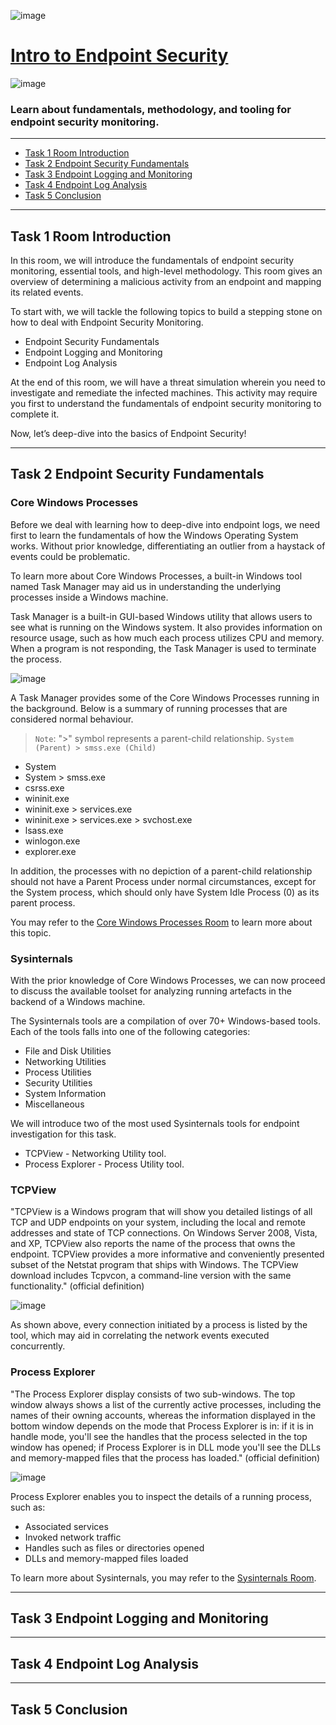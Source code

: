 ![image](https://user-images.githubusercontent.com/51442719/203473462-c6f47503-0f68-431a-8fc7-de367030c589.png)

# [Intro to Endpoint Security](#)

![image](https://user-images.githubusercontent.com/51442719/203473302-466c112b-45b8-47a2-8f71-851f149867c1.png)

### Learn about fundamentals, methodology, and tooling for endpoint security monitoring.

---

- [Task 1  Room Introduction](#)
- [Task 2  Endpoint Security Fundamentals](#)
- [Task 3  Endpoint Logging and Monitoring](#)
- [Task 4  Endpoint Log Analysis](#)
- [Task 5  Conclusion](#)

---

## Task 1  Room Introduction

In this room, we will introduce the fundamentals of endpoint security monitoring, essential tools, and high-level methodology. This room gives an overview of determining a malicious activity from an endpoint and mapping its related events.

To start with, we will tackle the following topics to build a stepping stone on how to deal with Endpoint Security Monitoring.

- Endpoint Security Fundamentals
- Endpoint Logging and Monitoring
- Endpoint Log Analysis

At the end of this room, we will have a threat simulation wherein you need to investigate and remediate the infected machines. This activity may require you first to understand the fundamentals of endpoint security monitoring to complete it.

Now, let’s deep-dive into the basics of Endpoint Security!


---

## Task 2  Endpoint Security Fundamentals

### Core Windows Processes

Before we deal with learning how to deep-dive into endpoint logs, we need first to learn the fundamentals of how the Windows Operating System works. Without prior knowledge, differentiating an outlier from a haystack of events could be problematic. 

To learn more about Core Windows Processes, a built-in Windows tool named Task Manager may aid us in understanding the underlying processes inside a Windows machine. 

Task Manager is a built-in GUI-based Windows utility that allows users to see what is running on the Windows system. It also provides information on resource usage, such as how much each process utilizes CPU and memory. When a program is not responding, the Task Manager is used to terminate the process.

![image](https://user-images.githubusercontent.com/51442719/203473642-5953dfe2-a02b-4297-95aa-c286439ef9fc.png)

A Task Manager provides some of the Core Windows Processes running in the background. Below is a summary of running processes that are considered normal behaviour.

> `Note`: ">" symbol represents a parent-child relationship. `System (Parent) > smss.exe (Child)`

- System
- System > smss.exe
- csrss.exe
- wininit.exe
- wininit.exe > services.exe
- wininit.exe > services.exe > svchost.exe
- lsass.exe
- winlogon.exe
- explorer.exe

In addition, the processes with no depiction of a parent-child relationship should not have a Parent Process under normal circumstances, except for the System process, which should only have System Idle Process (0) as its parent process.

You may refer to the [Core Windows Processes Room](https://tryhackme.com/room/btwindowsinternals) to learn more about this topic.
 
### Sysinternals

With the prior knowledge of Core Windows Processes, we can now proceed to discuss the available toolset for analyzing running artefacts in the backend of a Windows machine.

The Sysinternals tools are a compilation of over 70+ Windows-based tools. Each of the tools falls into one of the following categories:

- File and Disk Utilities
- Networking Utilities
- Process Utilities
- Security Utilities
- System Information
- Miscellaneous

We will introduce two of the most used Sysinternals tools for endpoint investigation for this task.

- TCPView - Networking Utility tool.
- Process Explorer - Process Utility tool.

### TCPView

"TCPView is a Windows program that will show you detailed listings of all TCP and UDP endpoints on your system, including the local and remote addresses and state of TCP connections. On Windows Server 2008, Vista, and XP, TCPView also reports the name of the process that owns the endpoint. TCPView provides a more informative and conveniently presented subset of the Netstat program that ships with Windows. The TCPView download includes Tcpvcon, a command-line version with the same functionality." (official definition)

![image](https://user-images.githubusercontent.com/51442719/203473829-1ffb550e-b55a-429f-9ea0-3f3483524ad3.png)

As shown above, every connection initiated by a process is listed by the tool, which may aid in correlating the network events executed concurrently.

### Process Explorer

"The Process Explorer display consists of two sub-windows. The top window always shows a list of the currently active processes, including the names of their owning accounts, whereas the information displayed in the bottom window depends on the mode that Process Explorer is in: if it is in handle mode, you'll see the handles that the process selected in the top window has opened; if Process Explorer is in DLL mode you'll see the DLLs and memory-mapped files that the process has loaded." (official definition)

![image](https://user-images.githubusercontent.com/51442719/203473852-dde58bcc-bb19-4ca4-baa3-5c9119133529.png)

Process Explorer enables you to inspect the details of a running process, such as:

- Associated services
- Invoked network traffic
- Handles such as files or directories opened
- DLLs and memory-mapped files loaded

To learn more about Sysinternals, you may refer to the [Sysinternals Room](https://tryhackme.com/room/btsysinternalssg).
 

---

## Task 3  Endpoint Logging and Monitoring

---

## Task 4  Endpoint Log Analysis

---

## Task 5  Conclusion

